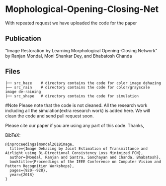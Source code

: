 # Mophological-Opening-Closing-Net


With repeated request we have uploaded the code for the paper 
## Publication
"Image Restoration by Learning Morphological Opening-Closing Network" by Ranjan Mondal, Moni Shankar Dey,  and Bhabatosh Chanda
 

## Files
```
├── src_haze    # directory contains the code for color image dehazing 
├── src_rain    # directory contains the code for color/grayscale image de-raining  
├── src_shape   # directory contains the code for simulation 
```


 
 
#Note
Please note that the code is not cleaned. All the research work including all the simulation(extra research work) is added here. We will 
clean the code and send pull request soon.




Please cite our paper if you are using any part of this code.
Thanks,

BibTeX:
```
@inproceedings{mondal2018image,
  title={Image Dehazing by Joint Estimation of Transmittance and Airlight using Bi-Directional Consistency Loss Minimized FCN},
  author={Mondal, Ranjan and Santra, Sanchayan and Chanda, Bhabatosh},
  booktitle={Proceedings of the IEEE Conference on Computer Vision and Pattern Recognition Workshops},
  pages={920--928},
  year={2018}
}
```
